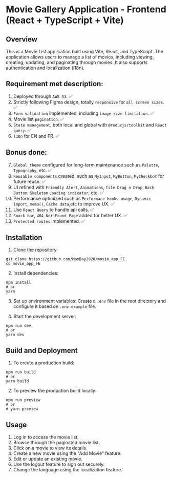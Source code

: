 # Movie Gallery Application - Frontend (React + TypeScript + Vite)

## Overview

This is a Movie List application built using Vite, React, and TypeScript. The application allows users to manage a list of movies, including viewing, creating, updating, and paginating through movies. It also supports authentication and localization (i18n).

## Requirement met description:
1. Deployed through `AWS S3`. ✅
2. Strictly following Figma design, totally `responsive` for `all screen sizes`. ✅
3. `Form validation` implemented, including `image size limitation`. ✅
4. Movie list `pagination`. ✅
5. `State management`, both local and global with `@reduxjs/toolkit` and `React query`. ✅
6. `l10n` for EN and FR. ✅


## Bonus done:
7. `Global theme` configured for long-term maintenance such as `Palette`, `Typography`, etc. ✅
8. `Reusable components` created, such as `MyInput`, `MyButton`, `MyCheckbot` for future reuse. ✅
9. UI refined with `Friendly Alert`,  `Animations`, `file Drag n Drop`, `Back Button`, `Skeleton` `Loading indicator`, etc. ✅
10. Performance optimized such as `Performace hooks usage`, `Dynamic import`, `memo()`, `Cache data`,etc to improve UX. ✅
11. Use `React Query` to handle api calls. ✅
12. `Snack bar`, `404 Not Found Page` added for better UX. ✅
13. `Protected routes` implemented. ✅

## Installation
1. Clone the repository:
```shell
git clone https://github.com/MaxBay2020/movie_app_FE
cd movie_app_FE
```

2. Install dependencies:
```shell
npm install 
# or 
yarn
```

3. Set up environment variables:
Create a `.env` file in the root directory and configure it based on `.env.example` file.


4. Start the development server:
```shell
npm run dev
# or
yarn dev 
```

## Build and Deployment
1. To create a production build:
```shell
npm run build
# or
yarn build 
```

2. To preview the production build locally:
```shell
npm run preview
# or
# yarn preview 
```

## Usage
1. Log in to access the movie list.
2. Browse through the paginated movie list.
3. Click on a movie to view its details.
4. Create a new movie using the "Add Movie" feature.
5. Edit or update an existing movie.
6. Use the logout feature to sign out securely.
7. Change the language using the localization feature.





